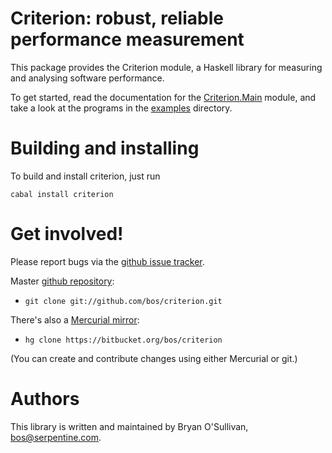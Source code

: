 # Criterion: robust, reliable performance measurement

This package provides the Criterion module, a Haskell library for
measuring and analysing software performance.

To get started, read the documentation for the
[Criterion.Main](http://hackage.haskell.org/packages/archive/criterion/latest/doc/html/Criterion-Main.html)
module, and take a look at the programs in the
[examples](https://github.com/bos/criterion/tree/master/examples)
directory.


# Building and installing

To build and install criterion, just run

    cabal install criterion


# Get involved!

Please report bugs via the
[github issue tracker](https://github.com/bos/criterion).

Master [github repository](https://github.com/bos/criterion):

* `git clone git://github.com/bos/criterion.git`

There's also a [Mercurial mirror](http://bitbucket.org/bos/criterion):

* `hg clone https://bitbucket.org/bos/criterion`

(You can create and contribute changes using either Mercurial or git.)


# Authors

This library is written and maintained by Bryan O'Sullivan,
<bos@serpentine.com>.
